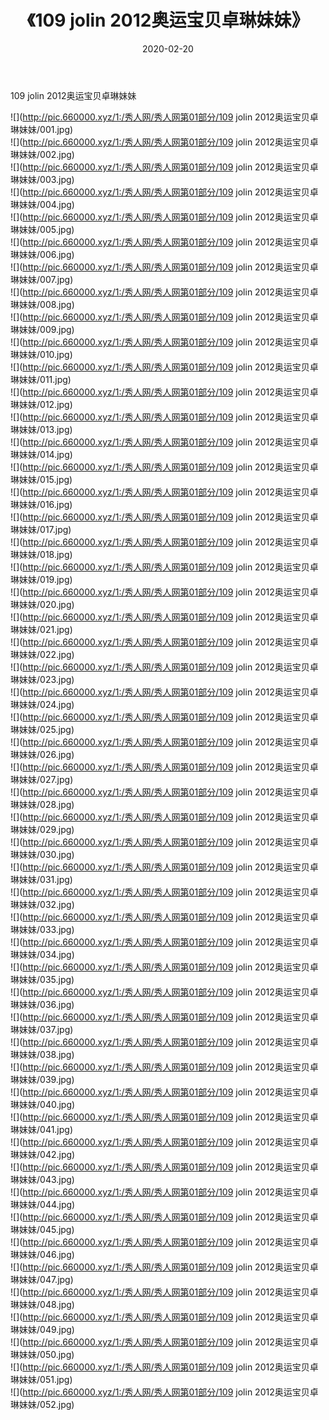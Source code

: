 ﻿---
layout: post
title:  《109 jolin 2012奥运宝贝卓琳妹妹》
date:   2020-02-20
img: http://pic.660000.xyz/1:/秀人网/秀人网第01部分/109 jolin 2012奥运宝贝卓琳妹妹/000.jpg
categories: [美女, 清纯, 唯美]
---

109 jolin 2012奥运宝贝卓琳妹妹

  ![](http://pic.660000.xyz/1:/秀人网/秀人网第01部分/109 jolin 2012奥运宝贝卓琳妹妹/001.jpg) <br> ![](http://pic.660000.xyz/1:/秀人网/秀人网第01部分/109 jolin 2012奥运宝贝卓琳妹妹/002.jpg) <br> ![](http://pic.660000.xyz/1:/秀人网/秀人网第01部分/109 jolin 2012奥运宝贝卓琳妹妹/003.jpg) <br> ![](http://pic.660000.xyz/1:/秀人网/秀人网第01部分/109 jolin 2012奥运宝贝卓琳妹妹/004.jpg) <br> ![](http://pic.660000.xyz/1:/秀人网/秀人网第01部分/109 jolin 2012奥运宝贝卓琳妹妹/005.jpg) <br> ![](http://pic.660000.xyz/1:/秀人网/秀人网第01部分/109 jolin 2012奥运宝贝卓琳妹妹/006.jpg) <br> ![](http://pic.660000.xyz/1:/秀人网/秀人网第01部分/109 jolin 2012奥运宝贝卓琳妹妹/007.jpg) <br> ![](http://pic.660000.xyz/1:/秀人网/秀人网第01部分/109 jolin 2012奥运宝贝卓琳妹妹/008.jpg) <br> ![](http://pic.660000.xyz/1:/秀人网/秀人网第01部分/109 jolin 2012奥运宝贝卓琳妹妹/009.jpg) <br> ![](http://pic.660000.xyz/1:/秀人网/秀人网第01部分/109 jolin 2012奥运宝贝卓琳妹妹/010.jpg) <br> ![](http://pic.660000.xyz/1:/秀人网/秀人网第01部分/109 jolin 2012奥运宝贝卓琳妹妹/011.jpg) <br> ![](http://pic.660000.xyz/1:/秀人网/秀人网第01部分/109 jolin 2012奥运宝贝卓琳妹妹/012.jpg) <br> ![](http://pic.660000.xyz/1:/秀人网/秀人网第01部分/109 jolin 2012奥运宝贝卓琳妹妹/013.jpg) <br> ![](http://pic.660000.xyz/1:/秀人网/秀人网第01部分/109 jolin 2012奥运宝贝卓琳妹妹/014.jpg) <br> ![](http://pic.660000.xyz/1:/秀人网/秀人网第01部分/109 jolin 2012奥运宝贝卓琳妹妹/015.jpg) <br> ![](http://pic.660000.xyz/1:/秀人网/秀人网第01部分/109 jolin 2012奥运宝贝卓琳妹妹/016.jpg) <br> ![](http://pic.660000.xyz/1:/秀人网/秀人网第01部分/109 jolin 2012奥运宝贝卓琳妹妹/017.jpg) <br> ![](http://pic.660000.xyz/1:/秀人网/秀人网第01部分/109 jolin 2012奥运宝贝卓琳妹妹/018.jpg) <br> ![](http://pic.660000.xyz/1:/秀人网/秀人网第01部分/109 jolin 2012奥运宝贝卓琳妹妹/019.jpg) <br> ![](http://pic.660000.xyz/1:/秀人网/秀人网第01部分/109 jolin 2012奥运宝贝卓琳妹妹/020.jpg) <br> ![](http://pic.660000.xyz/1:/秀人网/秀人网第01部分/109 jolin 2012奥运宝贝卓琳妹妹/021.jpg) <br> ![](http://pic.660000.xyz/1:/秀人网/秀人网第01部分/109 jolin 2012奥运宝贝卓琳妹妹/022.jpg) <br> ![](http://pic.660000.xyz/1:/秀人网/秀人网第01部分/109 jolin 2012奥运宝贝卓琳妹妹/023.jpg) <br> ![](http://pic.660000.xyz/1:/秀人网/秀人网第01部分/109 jolin 2012奥运宝贝卓琳妹妹/024.jpg) <br> ![](http://pic.660000.xyz/1:/秀人网/秀人网第01部分/109 jolin 2012奥运宝贝卓琳妹妹/025.jpg) <br> ![](http://pic.660000.xyz/1:/秀人网/秀人网第01部分/109 jolin 2012奥运宝贝卓琳妹妹/026.jpg) <br> ![](http://pic.660000.xyz/1:/秀人网/秀人网第01部分/109 jolin 2012奥运宝贝卓琳妹妹/027.jpg) <br> ![](http://pic.660000.xyz/1:/秀人网/秀人网第01部分/109 jolin 2012奥运宝贝卓琳妹妹/028.jpg) <br> ![](http://pic.660000.xyz/1:/秀人网/秀人网第01部分/109 jolin 2012奥运宝贝卓琳妹妹/029.jpg) <br> ![](http://pic.660000.xyz/1:/秀人网/秀人网第01部分/109 jolin 2012奥运宝贝卓琳妹妹/030.jpg) <br> ![](http://pic.660000.xyz/1:/秀人网/秀人网第01部分/109 jolin 2012奥运宝贝卓琳妹妹/031.jpg) <br> ![](http://pic.660000.xyz/1:/秀人网/秀人网第01部分/109 jolin 2012奥运宝贝卓琳妹妹/032.jpg) <br> ![](http://pic.660000.xyz/1:/秀人网/秀人网第01部分/109 jolin 2012奥运宝贝卓琳妹妹/033.jpg) <br> ![](http://pic.660000.xyz/1:/秀人网/秀人网第01部分/109 jolin 2012奥运宝贝卓琳妹妹/034.jpg) <br> ![](http://pic.660000.xyz/1:/秀人网/秀人网第01部分/109 jolin 2012奥运宝贝卓琳妹妹/035.jpg) <br> ![](http://pic.660000.xyz/1:/秀人网/秀人网第01部分/109 jolin 2012奥运宝贝卓琳妹妹/036.jpg) <br> ![](http://pic.660000.xyz/1:/秀人网/秀人网第01部分/109 jolin 2012奥运宝贝卓琳妹妹/037.jpg) <br> ![](http://pic.660000.xyz/1:/秀人网/秀人网第01部分/109 jolin 2012奥运宝贝卓琳妹妹/038.jpg) <br> ![](http://pic.660000.xyz/1:/秀人网/秀人网第01部分/109 jolin 2012奥运宝贝卓琳妹妹/039.jpg) <br> ![](http://pic.660000.xyz/1:/秀人网/秀人网第01部分/109 jolin 2012奥运宝贝卓琳妹妹/040.jpg) <br> ![](http://pic.660000.xyz/1:/秀人网/秀人网第01部分/109 jolin 2012奥运宝贝卓琳妹妹/041.jpg) <br> ![](http://pic.660000.xyz/1:/秀人网/秀人网第01部分/109 jolin 2012奥运宝贝卓琳妹妹/042.jpg) <br> ![](http://pic.660000.xyz/1:/秀人网/秀人网第01部分/109 jolin 2012奥运宝贝卓琳妹妹/043.jpg) <br> ![](http://pic.660000.xyz/1:/秀人网/秀人网第01部分/109 jolin 2012奥运宝贝卓琳妹妹/044.jpg) <br> ![](http://pic.660000.xyz/1:/秀人网/秀人网第01部分/109 jolin 2012奥运宝贝卓琳妹妹/045.jpg) <br> ![](http://pic.660000.xyz/1:/秀人网/秀人网第01部分/109 jolin 2012奥运宝贝卓琳妹妹/046.jpg) <br> ![](http://pic.660000.xyz/1:/秀人网/秀人网第01部分/109 jolin 2012奥运宝贝卓琳妹妹/047.jpg) <br> ![](http://pic.660000.xyz/1:/秀人网/秀人网第01部分/109 jolin 2012奥运宝贝卓琳妹妹/048.jpg) <br> ![](http://pic.660000.xyz/1:/秀人网/秀人网第01部分/109 jolin 2012奥运宝贝卓琳妹妹/049.jpg) <br> ![](http://pic.660000.xyz/1:/秀人网/秀人网第01部分/109 jolin 2012奥运宝贝卓琳妹妹/050.jpg) <br> ![](http://pic.660000.xyz/1:/秀人网/秀人网第01部分/109 jolin 2012奥运宝贝卓琳妹妹/051.jpg) <br> ![](http://pic.660000.xyz/1:/秀人网/秀人网第01部分/109 jolin 2012奥运宝贝卓琳妹妹/052.jpg) <br>